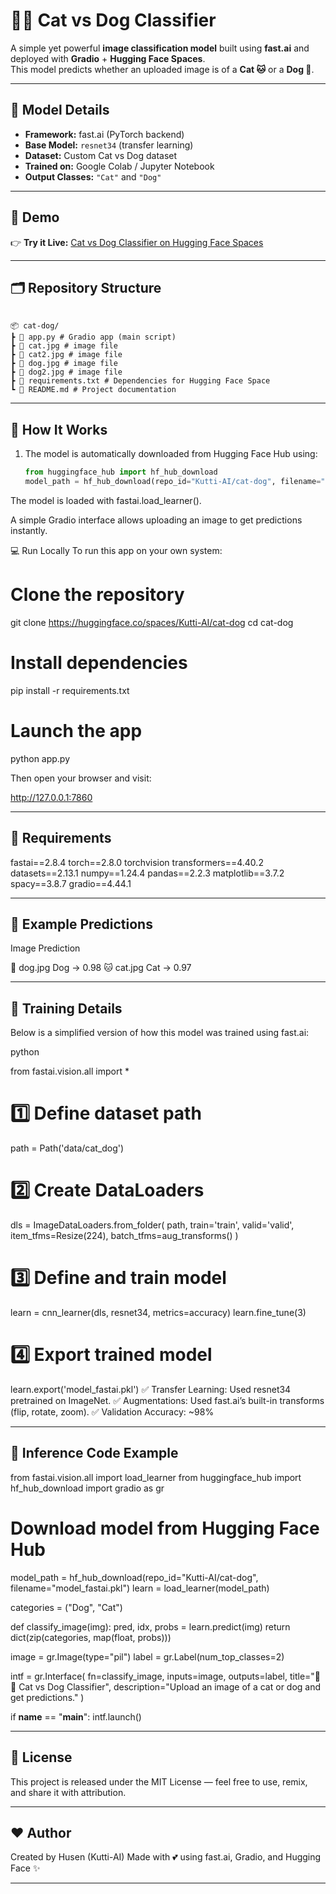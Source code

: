 # 🐶🐱 Cat vs Dog Classifier

A simple yet powerful **image classification model** built using **fast.ai** and deployed with **Gradio** + **Hugging Face Spaces**.  
This model predicts whether an uploaded image is of a **Cat 🐱** or a **Dog 🐶**.

---

## 🧠 Model Details

- **Framework:** fast.ai (PyTorch backend)  
- **Base Model:** `resnet34` (transfer learning)  
- **Dataset:** Custom Cat vs Dog dataset  
- **Trained on:** Google Colab / Jupyter Notebook  
- **Output Classes:** `"Cat"` and `"Dog"`

---

## 🚀 Demo

👉 **Try it Live:** [Cat vs Dog Classifier on Hugging Face Spaces](https://huggingface.co/spaces/Kutti-AI/cat-dog)

---

## 🗂️ Repository Structure
```text

📦 cat-dog/
┣ 📜 app.py # Gradio app (main script)
┣ 📜 cat.jpg # image file
┣ 📜 cat2.jpg # image file
┣ 📜 dog.jpg # image file
┣ 📜 dog2.jpg # image file
┣ 📜 requirements.txt # Dependencies for Hugging Face Space
┗ 📜 README.md # Project documentation
```

---



## 🧩 How It Works

1. The model is automatically downloaded from Hugging Face Hub using:
   ```python
   from huggingface_hub import hf_hub_download
   model_path = hf_hub_download(repo_id="Kutti-AI/cat-dog", filename="model_fastai.pkl")
The model is loaded with fastai.load_learner().

A simple Gradio interface allows uploading an image to get predictions instantly.

💻 Run Locally
To run this app on your own system:

# Clone the repository
git clone https://huggingface.co/spaces/Kutti-AI/cat-dog
cd cat-dog

# Install dependencies
pip install -r requirements.txt

# Launch the app
python app.py

Then open your browser and visit:

http://127.0.0.1:7860

---

## 🧰 Requirements

fastai==2.8.4
torch==2.8.0
torchvision
transformers==4.40.2
datasets==2.13.1
numpy==1.24.4
pandas==2.2.3
matplotlib==3.7.2
spacy==3.8.7
gradio==4.44.1

---

## 🧪 Example Predictions

Image	Prediction

🐶 dog.jpg	Dog → 0.98
🐱 cat.jpg	Cat → 0.97

---

## 🧠 Training Details

Below is a simplified version of how this model was trained using fast.ai:

python

from fastai.vision.all import *

# 1️⃣ Define dataset path
path = Path('data/cat_dog')

# 2️⃣ Create DataLoaders
dls = ImageDataLoaders.from_folder(
    path,
    train='train',
    valid='valid',
    item_tfms=Resize(224),
    batch_tfms=aug_transforms()
)

# 3️⃣ Define and train model
learn = cnn_learner(dls, resnet34, metrics=accuracy)
learn.fine_tune(3)

# 4️⃣ Export trained model
learn.export('model_fastai.pkl')
✅ Transfer Learning:
Used resnet34 pretrained on ImageNet.
✅ Augmentations:
Used fast.ai’s built-in transforms (flip, rotate, zoom).
✅ Validation Accuracy: ~98%

---

## 🧠 Inference Code Example

from fastai.vision.all import load_learner
from huggingface_hub import hf_hub_download
import gradio as gr

# Download model from Hugging Face Hub
model_path = hf_hub_download(repo_id="Kutti-AI/cat-dog", filename="model_fastai.pkl")
learn = load_learner(model_path)

categories = ("Dog", "Cat")

def classify_image(img):
    pred, idx, probs = learn.predict(img)
    return dict(zip(categories, map(float, probs)))

image = gr.Image(type="pil")
label = gr.Label(num_top_classes=2)

intf = gr.Interface(
    fn=classify_image,
    inputs=image,
    outputs=label,
    title="🐶🐱 Cat vs Dog Classifier",
    description="Upload an image of a cat or dog and get predictions."
)

if __name__ == "__main__":
    intf.launch()

---

## 📜 License

This project is released under the MIT License — feel free to use, remix, and share it with attribution.

---

## ❤️ Author

Created by Husen (Kutti-AI)
Made with 💕 using fast.ai, Gradio, and Hugging Face ✨

---
